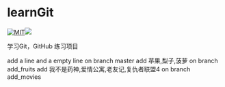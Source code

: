 # learnGit
[![MIT](https://img.shields.io/github/license/yiyungent/learnGit.svg)](https://mit-license.org/)[![](https://travis-ci.org/yiyungent/learnGit.svg?branch=master)](https://travis-ci.org/yiyungent/learnGit)

学习Git，GitHub 练习项目

add a line and a empty line on branch master
add 苹果,梨子,菠萝 on branch add_fruits
add 我不是药神,爱情公寓,老友记,复仇者联盟4 on branch add_movies
